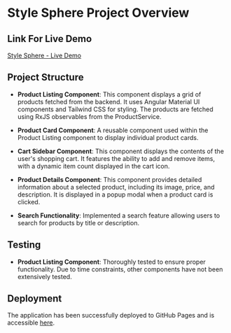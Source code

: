 # Style Sphere Project Overview

## Link For Live Demo

[Style Sphere - Live Demo](https://maaqoul.github.io/style-sphere)

## Project Structure

- **Product Listing Component**: This component displays a grid of products fetched from the backend. It uses Angular Material UI components and Tailwind CSS for styling. The products are fetched using RxJS observables from the ProductService.

- **Product Card Component**: A reusable component used within the Product Listing component to display individual product cards.

- **Cart Sidebar Component**: This component displays the contents of the user's shopping cart. It features the ability to add and remove items, with a dynamic item count displayed in the cart icon.

- **Product Details Component**: This component provides detailed information about a selected product, including its image, price, and description. It is displayed in a popup modal when a product card is clicked.

- **Search Functionality**: Implemented a search feature allowing users to search for products by title or description.

## Testing

- **Product Listing Component**: Thoroughly tested to ensure proper functionality. Due to time constraints, other components have not been extensively tested.

## Deployment

The application has been successfully deployed to GitHub Pages and is accessible [here](https://maaqoul.github.io/style-sphere).
